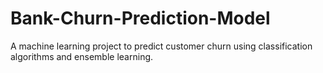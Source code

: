 # Bank-Churn-Prediction-Model
A machine learning project to predict customer churn using classification algorithms and ensemble learning.
